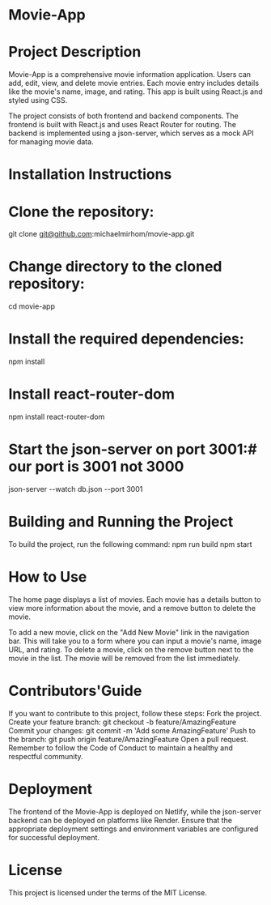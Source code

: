 # Movie-App
# Project Description
Movie-App is a comprehensive movie information application. Users can add, edit, view, and delete movie entries. Each movie entry includes details like the movie's name, image, and rating. This app is built using React.js and styled using CSS.

The project consists of both frontend and backend components. The frontend is built with React.js and uses React Router for routing. The backend is implemented using a json-server, which serves as a mock API for managing movie data.
# Installation Instructions
# Clone the repository:
git clone git@github.com:michaelmirhom/movie-app.git
# Change directory to the cloned repository:
cd movie-app
# Install the required dependencies:
npm install
# Install react-router-dom
npm install react-router-dom
# Start the json-server on port 3001:# <Note> our port is 3001 not 3000
json-server --watch db.json --port 3001
# Building and Running the Project
To build the project, run the following command:
npm run build
npm start
# How to Use
The home page displays a list of movies. Each movie has a details button to view more information about the movie, and a remove button to delete the movie.

To add a new movie, click on the "Add New Movie" link in the navigation bar. This will take you to a form where you can input a movie's name, image URL, and rating.
To delete a movie, click on the remove button next to the movie in the list. The movie will be removed from the list immediately.
# Contributors'Guide
If you want to contribute to this project, follow these steps:
Fork the project.
Create your feature branch: git checkout -b feature/AmazingFeature
Commit your changes: git commit -m 'Add some AmazingFeature'
Push to the branch: git push origin feature/AmazingFeature
Open a pull request.
Remember to follow the Code of Conduct to maintain a healthy and respectful community.
# Deployment
The frontend of the Movie-App is deployed on Netlify, while the json-server backend can be deployed on platforms like Render. Ensure that the appropriate deployment settings and environment variables are configured for successful deployment.
# License
This project is licensed under the terms of the MIT License.


